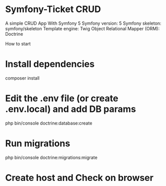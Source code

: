 # Symfony-Ticket CRUD
  
A simple CRUD App With Symfony 5
Symfony version: 5
Symfony skeleton: symfony/skeleton
Template engine: Twig
Object Relational Mapper (ORM): Doctrine
  
How to start
# Install dependencies
composer install

# Edit the .env file (or create .env.local) and add DB params
php bin/console doctrine:database:create

# Run migrations
php bin/console doctrine:migrations:migrate

# Create host and Check on browser

